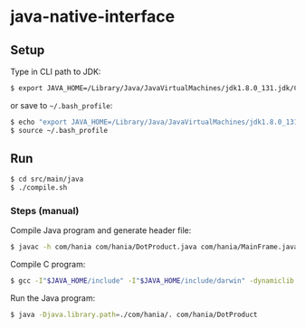 # java-native-interface

## Setup

Type in CLI path to JDK:
```bash
$ export JAVA_HOME=/Library/Java/JavaVirtualMachines/jdk1.8.0_131.jdk/Contents/Home
```

or save to `~/.bash_profile`:
```bash
$ echo "export JAVA_HOME=/Library/Java/JavaVirtualMachines/jdk1.8.0_131.jdk/Contents/Home" >> ~/.bash_profile
$ source ~/.bash_profile
```


## Run

```bash
$ cd src/main/java
$ ./compile.sh
```

### Steps (manual)

Compile Java program and generate header file:
```bash
$ javac -h com/hania com/hania/DotProduct.java com/hania/MainFrame.java
```

Compile C program:
```bash
$ gcc -I"$JAVA_HOME/include" -I"$JAVA_HOME/include/darwin" -dynamiclib -o com/hania/libdotproduct.dylib com/hania/com_hania_DotProduct.c
```

Run the Java program:
```bash
$ java -Djava.library.path=./com/hania/. com/hania/DotProduct
```
